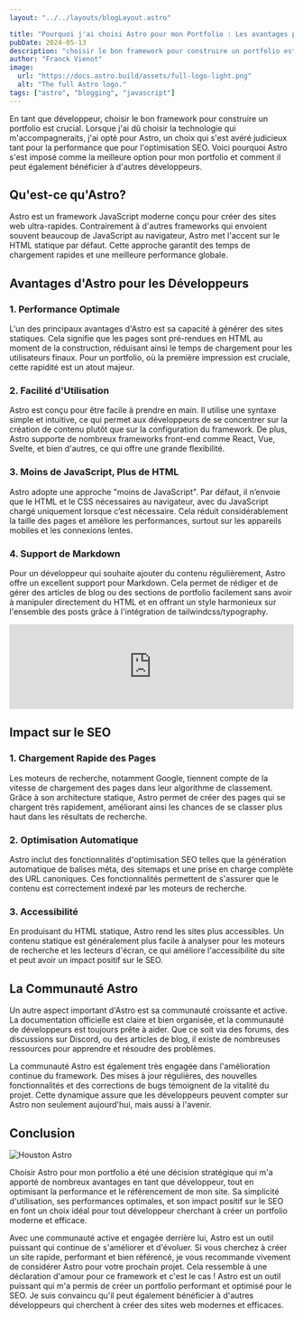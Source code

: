 ```yaml
---
layout: "../../layouts/blogLayout.astro"

title: "Pourquoi j'ai choisi Astro pour mon Portfolio : Les avantages pour un développeur et l'impact sur le SEO"
pubDate: 2024-05-13
description: "choisir le bon framework pour construire un portfolio est crucial. Pour mon portfolio, j'ai opté pour Astro !"
author: "Franck Vienot"
image:
  url: "https://docs.astro.build/assets/full-logo-light.png"
  alt: "The full Astro logo."
tags: ["astro", "blogging", "javascript"]
---
```


En tant que développeur, choisir le bon framework pour construire un portfolio est crucial. Lorsque j'ai dû choisir la technologie qui m'accompagneraits, j'ai opté pour Astro, un choix qui s'est avéré judicieux tant pour la performance que pour l'optimisation SEO. Voici pourquoi Astro s'est imposé comme la meilleure option pour mon portfolio et comment il peut également bénéficier à d'autres développeurs.

## Qu'est-ce qu'Astro?

Astro est un framework JavaScript moderne conçu pour créer des sites web ultra-rapides. Contrairement à d'autres frameworks qui envoient souvent beaucoup de JavaScript au navigateur, Astro met l'accent sur le HTML statique par défaut. Cette approche garantit des temps de chargement rapides et une meilleure performance globale.

## Avantages d'Astro pour les Développeurs

### 1. Performance Optimale

L'un des principaux avantages d'Astro est sa capacité à générer des sites statiques. Cela signifie que les pages sont pré-rendues en HTML au moment de la construction, réduisant ainsi le temps de chargement pour les utilisateurs finaux. Pour un portfolio, où la première impression est cruciale, cette rapidité est un atout majeur.

### 2. Facilité d'Utilisation

Astro est conçu pour être facile à prendre en main. Il utilise une syntaxe simple et intuitive, ce qui permet aux développeurs de se concentrer sur la création de contenu plutôt que sur la configuration du framework. De plus, Astro supporte de nombreux frameworks front-end comme React, Vue, Svelte, et bien d'autres, ce qui offre une grande flexibilité.

### 3. Moins de JavaScript, Plus de HTML

Astro adopte une approche "moins de JavaScript". Par défaut, il n’envoie que le HTML et le CSS nécessaires au navigateur, avec du JavaScript chargé uniquement lorsque c’est nécessaire. Cela réduit considérablement la taille des pages et améliore les performances, surtout sur les appareils mobiles et les connexions lentes.

### 4. Support de Markdown

Pour un développeur qui souhaite ajouter du contenu régulièrement, Astro offre un excellent support pour Markdown. Cela permet de rédiger et de gérer des articles de blog ou des sections de portfolio facilement sans avoir à manipuler directement du HTML et en offrant un style harmonieux sur l'ensemble des posts grâce à l'intégration de tailwindcss/typography.

<!-- markdownlint-disable-next-line MD033 -->
<iframe width="100%" src="https://www.youtube.com/embed/gxBkghlglTg?si=Fe8Sejqbbp5MKRug" title="YouTube video player" frameborder="0" allow="accelerometer; autoplay; clipboard-write; encrypted-media; gyroscope; picture-in-picture; web-share" referrerpolicy="strict-origin-when-cross-origin" allowfullscreen></iframe>

## Impact sur le SEO

### 1. Chargement Rapide des Pages

Les moteurs de recherche, notamment Google, tiennent compte de la vitesse de chargement des pages dans leur algorithme de classement. Grâce à son architecture statique, Astro permet de créer des pages qui se chargent très rapidement, améliorant ainsi les chances de se classer plus haut dans les résultats de recherche.

### 2. Optimisation Automatique

Astro inclut des fonctionnalités d'optimisation SEO telles que la génération automatique de balises méta, des sitemaps et une prise en charge complète des URL canoniques. Ces fonctionnalités permettent de s'assurer que le contenu est correctement indexé par les moteurs de recherche.

### 3. Accessibilité

En produisant du HTML statique, Astro rend les sites plus accessibles. Un contenu statique est généralement plus facile à analyser pour les moteurs de recherche et les lecteurs d'écran, ce qui améliore l'accessibilité du site et peut avoir un impact positif sur le SEO.

## La Communauté Astro

Un autre aspect important d'Astro est sa communauté croissante et active. La documentation officielle est claire et bien organisée, et la communauté de développeurs est toujours prête à aider. Que ce soit via des forums, des discussions sur Discord, ou des articles de blog, il existe de nombreuses ressources pour apprendre et résoudre des problèmes.

La communauté Astro est également très engagée dans l'amélioration continue du framework. Des mises à jour régulières, des nouvelles fonctionnalités et des corrections de bugs témoignent de la vitalité du projet. Cette dynamique assure que les développeurs peuvent compter sur Astro non seulement aujourd'hui, mais aussi à l'avenir.

## Conclusion

![Houston Astro](https://astro.build/_astro/houston.JWJVBh4U.webp)

Choisir Astro pour mon portfolio a été une décision stratégique qui m'a apporté de nombreux avantages en tant que développeur, tout en optimisant la performance et le référencement de mon site. Sa simplicité d'utilisation, ses performances optimales, et son impact positif sur le SEO en font un choix idéal pour tout développeur cherchant à créer un portfolio moderne et efficace.

Avec une communauté active et engagée derrière lui, Astro est un outil puissant qui continue de s'améliorer et d'évoluer. Si vous cherchez à créer un site rapide, performant et bien référencé, je vous recommande vivement de considérer Astro pour votre prochain projet. Cela ressemble à une déclaration d'amour pour ce framework et c'est le cas ! Astro est un outil puissant qui m'a permis de créer un portfolio performant et optimisé pour le SEO. Je suis convaincu qu'il peut également bénéficier à d'autres développeurs qui cherchent à créer des sites web modernes et efficaces.
